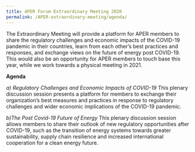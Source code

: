 ```yaml
---
title: APER Forum Extraordinary Meeting 2020
permalink: /APER-extraordinary-meeting/agenda/
---
```


The Extraordinary Meeting will provide a platform for APER members to share the regulatory challenges and economic impacts of the COVID-19 pandemic in their countries, learn from each other’s best practices and responses, and exchange views on the future of energy post COVID-19.  This would also be an opportunity for APER members to touch base this year, while we work towards a physical meeting in 2021.

**Agenda**

*a) Regulatory Challenges and Economic Impacts of COVID-19*
This plenary discussion session presents a platform for members to exchange their organization’s best measures and practices in response to regulatory challenges and wider economic implications of the COVID-19 pandemic.
 
*b)The Post Covid-19 Future of Energy*
This plenary discussion session allows members to share their outlook of new regulatory opportunities after COVID-19, such as the transition of energy systems
towards greater sustainability, supply chain resilience and increased international cooperation for a clean energy future.
